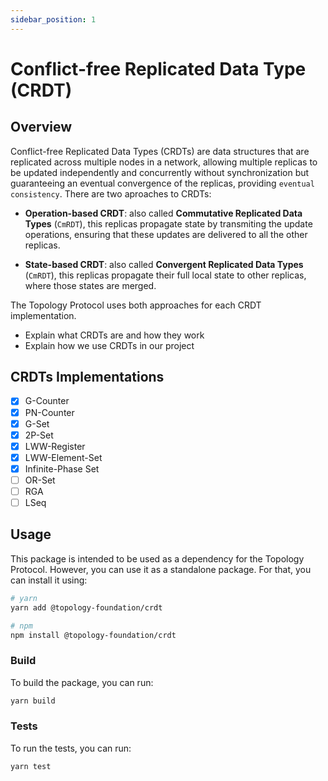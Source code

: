 ```yaml
---
sidebar_position: 1
---
```


# Conflict-free Replicated Data Type (CRDT)

## Overview

Conflict-free Replicated Data Types (CRDTs) are data structures that are replicated across multiple nodes in a network, allowing multiple replicas to be updated independently and concurrently without synchronization but guaranteeing an eventual convergence of the replicas, providing `eventual consistency`.
There are two aproaches to CRDTs:

- **Operation-based CRDT**: also called **Commutative Replicated Data Types** (`CmRDT`), this replicas propagate state by transmiting the update operations, ensuring that these updates are delivered to all the other replicas.

- **State-based CRDT**: also called **Convergent Replicated Data Types** (`CmRDT`), this replicas propagate their full local state to other replicas, where those states are merged.

The Topology Protocol uses both approaches for each CRDT implementation.
- Explain what CRDTs are and how they work
- Explain how we use CRDTs in our project

## CRDTs Implementations
- [x] G-Counter
- [x] PN-Counter
- [x] G-Set
- [x] 2P-Set
- [x] LWW-Register
- [x] LWW-Element-Set
- [x] Infinite-Phase Set
- [ ] OR-Set
- [ ] RGA
- [ ] LSeq

## Usage

This package is intended to be used as a dependency for the Topology Protocol. However, you can use it as a standalone package. For that, you can install it using:

```bash
# yarn
yarn add @topology-foundation/crdt

# npm
npm install @topology-foundation/crdt
```

### Build

To build the package, you can run:

```bash
yarn build
```

### Tests

To run the tests, you can run:

```bash
yarn test
```
